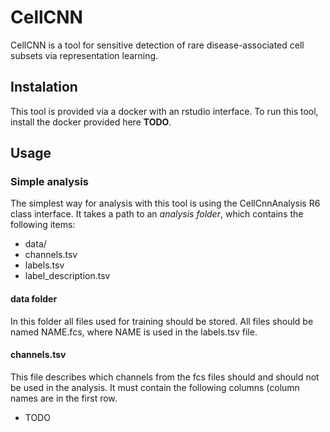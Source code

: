 # CellCNN

CellCNN is a tool for sensitive detection of rare disease-associated cell 
subsets via representation learning. 

## Instalation

This tool is provided via a docker with an rstudio interface. To run this tool,
install the docker provided here **TODO**.

## Usage

### Simple analysis

The simplest way for analysis with this tool is using the CellCnnAnalysis R6
class interface. It takes a path to an *analysis folder*, which contains the
following items:

- data/
- channels.tsv
- labels.tsv
- label_description.tsv

#### data folder

In this folder all files used for training should be stored.
All files should be named NAME.fcs, where NAME is used in the labels.tsv file.

#### channels.tsv

This file describes which channels from the fcs files should and should not
be used in the analysis. It must contain the following columns (column names
are in the first row.

- TODO
